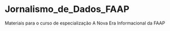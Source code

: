 # Jornalismo_de_Dados_FAAP
Materiais para o curso de especialização A Nova Era Informacional da FAAP
